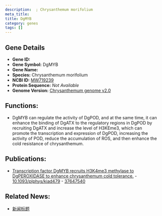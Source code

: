 ```yaml
---
description:  ; Chrysanthemum morifolium
meta_title:
title: DgMYB
category: genes
tags: []
---
```


## Gene Details
- **Gene ID:**	[](https://www.maizegdb.org/gene_center/gene/)
- **Gene Symbol:** DgMYB
- **Gene Name:** 
- **Species:** Chrysanthemum morifolium
- **NCBI ID:** [ MW719239 ]()
- **Protein Sequence:** *Not Available*
- **Genome Version:** [Chrysanthemum genome v2.0]()

## Functions:
   - DgMYB can regulate the activity of DgPOD, and at the same time, it can enhance the binding of DgATX to the regulatory regions in DgPOD by recruiting DgATX and increase the level of H3KEme3, which can promote the transcription and expression of DgPOD, increasing the activity of POD, reduce the accumulation of ROS, and then enhance the cold resistance of chrysanthemum.

## Publications:
   - [Transcription factor DgMYB recruits H3K4me3 methylase to DgPEROXIDASE to enhance chrysanthemum cold tolerance.]( https://academic.oup.com/plphys/advance-article/doi/10.1093/plphys/kiad479/7255833 ) - [10.1093/plphys/kiad479]( https://academic.oup.com/plphys/advance-article/doi/10.1093/plphys/kiad479/7255833 ) - [37647540](https://pubmed.ncbi.nlm.nih.gov/37647540/)

## Related News:
   - [新闻标题](https://mp.weixin.qq.com/s/S5jsJY0GW8ktAqBLgfiunA)
